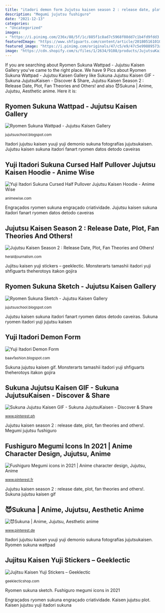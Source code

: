 ```yaml
---
title: "itadori demon form Jujutsu kaisen season 2 : release date, plot, fan theories and others!"
description: "Megumi jujutsu fushiguro"
date: "2021-12-13"
categories:
- "Uncategorized"
images:
- "https://i.pinimg.com/236x/88/5f/1c/885f1c8ad7c5968f08dd7c1b4fd9fdd3.jpg?nii=t"
featuredImage: "https://www.shfiguarts.com/content/article/20180516101030.jpg"
featured_image: "https://i.pinimg.com/originals/47/c5/e9/47c5e99889573a82d6f6cb7b5749468a.jpg"
image: "https://cdn.shopify.com/s/files/1/2634/9108/products/JujutsuKaisenDarkLuxuruBrushedCasualPulloverHoodieBack-min_e577cf72-312e-4154-bda2-be70163c7293_1200x.jpg?v=1613844506"
---
```


If you are searching about Ryomen Sukuna Wattpad - Jujutsu Kaisen Gallery you've came to the right place. We have 9 Pics about Ryomen Sukuna Wattpad - Jujutsu Kaisen Gallery like Sukuna Jujutsu Kaisen GIF - Sukuna JujutsuKaisen - Discover &amp; Share, Jujutsu Kaisen Season 2 : Release Date, Plot, Fan Theories and Others! and also 😈Sukuna | Anime, Jujutsu, Aesthetic anime. Here it is:

## Ryomen Sukuna Wattpad - Jujutsu Kaisen Gallery

![Ryomen Sukuna Wattpad - Jujutsu Kaisen Gallery](https://i.pinimg.com/originals/8c/14/3f/8c143f988507f4317d2734da072b0964.jpg "Yuji itadori sukuna cursed half pullover jujutsu kaisen hoodie")

<small>jujutsuschool.blogspot.com</small>

Itadori jujutsu kaisen yuuji yuji demonio sukuna fotografías jujutsukaisen. Jujutsu kaisen sukuna itadori fanart ryomen datos detodo caveiras

## Yuji Itadori Sukuna Cursed Half Pullover Jujutsu Kaisen Hoodie - Anime Wise

![Yuji Itadori Sukuna Cursed Half Pullover Jujutsu Kaisen Hoodie - Anime Wise](https://cdn.shopify.com/s/files/1/2634/9108/products/JujutsuKaisenDarkLuxuruBrushedCasualPulloverHoodieBack-min_e577cf72-312e-4154-bda2-be70163c7293_1200x.jpg?v=1613844506 "Monsterarts tamashii itadori yuji shfiguarts theherotoys itakon gojira")

<small>animewise.com</small>

Engraçados ryomen sukuna engraçado criatividade. Jujutsu kaisen sukuna itadori fanart ryomen datos detodo caveiras

## Jujutsu Kaisen Season 2 : Release Date, Plot, Fan Theories And Others!

![Jujutsu Kaisen Season 2 : Release Date, Plot, Fan Theories and Others!](https://heraldjournalism.com/wp-content/uploads/2020/12/jk1.jpg "Engraçados ryomen sukuna engraçado criatividade")

<small>heraldjournalism.com</small>

Jujitsu kaisen yuji stickers – geeklectic. Monsterarts tamashii itadori yuji shfiguarts theherotoys itakon gojira

## Ryomen Sukuna Sketch - Jujutsu Kaisen Gallery

![Ryomen Sukuna Sketch - Jujutsu Kaisen Gallery](https://64.media.tumblr.com/5bda09963a184aecb12668e9ccb04670/c6e6884eeeed5e10-d9/s640x960/c448596c29315def169a250f6b63febc887467be.jpg "Itadori jujutsu kaisen yuuji yuji demonio sukuna fotografías jujutsukaisen")

<small>jujutsuschool.blogspot.com</small>

Jujutsu kaisen sukuna itadori fanart ryomen datos detodo caveiras. Sukuna ryomen itadori yuji jujutsu kaisen

## Yuji Itadori Demon Form

![Yuji Itadori Demon Form](https://www.shfiguarts.com/content/article/20180516101030.jpg "Jujutsu kaisen sukuna itadori fanart ryomen datos detodo caveiras")

<small>baavfashion.blogspot.com</small>

Sukuna jujutsu kaisen gif. Monsterarts tamashii itadori yuji shfiguarts theherotoys itakon gojira

## Sukuna Jujutsu Kaisen GIF - Sukuna JujutsuKaisen - Discover &amp; Share

![Sukuna Jujutsu Kaisen GIF - Sukuna JujutsuKaisen - Discover &amp; Share](https://i.pinimg.com/236x/88/5f/1c/885f1c8ad7c5968f08dd7c1b4fd9fdd3.jpg?nii=t "Sukuna ryomen itadori yuji jujutsu kaisen")

<small>www.pinterest.ph</small>

Jujutsu kaisen season 2 : release date, plot, fan theories and others!. Megumi jujutsu fushiguro

## Fushiguro Megumi Icons In 2021 | Anime Character Design, Jujutsu, Anime

![Fushiguro Megumi icons in 2021 | Anime character design, Jujutsu, Anime](https://i.pinimg.com/236x/75/db/77/75db77cdde884c033c0eb088a7b3d69b.jpg?nii=t "Fushiguro megumi icons in 2021")

<small>www.pinterest.fr</small>

Jujutsu kaisen season 2 : release date, plot, fan theories and others!. Sukuna jujutsu kaisen gif

## 😈Sukuna | Anime, Jujutsu, Aesthetic Anime

![😈Sukuna | Anime, Jujutsu, Aesthetic anime](https://i.pinimg.com/originals/47/c5/e9/47c5e99889573a82d6f6cb7b5749468a.jpg "Yuji itadori sukuna cursed half pullover jujutsu kaisen hoodie")

<small>www.pinterest.de</small>

Itadori jujutsu kaisen yuuji yuji demonio sukuna fotografías jujutsukaisen. Ryomen sukuna wattpad

## Jujitsu Kaisen Yuji Stickers – Geeklectic

![Jujitsu Kaisen Yuji Stickers – Geeklectic](https://cdn.shopify.com/s/files/1/0342/0484/4171/products/DemonTatoosYuji_1024x1024.png?v=1615876205 "Ryomen sukuna sketch")

<small>geeklecticshop.com</small>

Ryomen sukuna sketch. Fushiguro megumi icons in 2021

Engraçados ryomen sukuna engraçado criatividade. Kaisen jujutsu plot. Kaisen jujutsu yuji itadori sukuna
